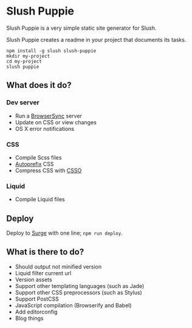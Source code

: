 # Slush Puppie

Slush Puppie is a very simple static site generator for Slush.

Slush Puppie creates a readme in your project that documents its tasks.

```
npm install -g slush slush-puppie
mkdir my-project
cd my-project
slush puppie
```

## What does it do?

### Dev server
- Run a [BrowserSync](https://browsersync.io) server
- Update on CSS or view changes
- OS X error notifications

### CSS
- Compile Scss files
- [Autoprefix](https://github.com/postcss/autoprefixer) CSS
- Compress CSS with [CSSO](https://github.com/css/csso)

### Liquid
- Compile Liquid files

## Deploy
Deploy to [Surge](https://surge.sh) with one line; `npm run deploy`.

## What is there to do?

- Should output not minified version
- Liquid filter current url
- Version assets
- Support other templating languages (such as Jade)
- Support other CSS preprocessors (such as Stylus)
- Support PostCSS
- JavaScript compilation (Browserify and Babel)
- Add editorconfig
- Blog things